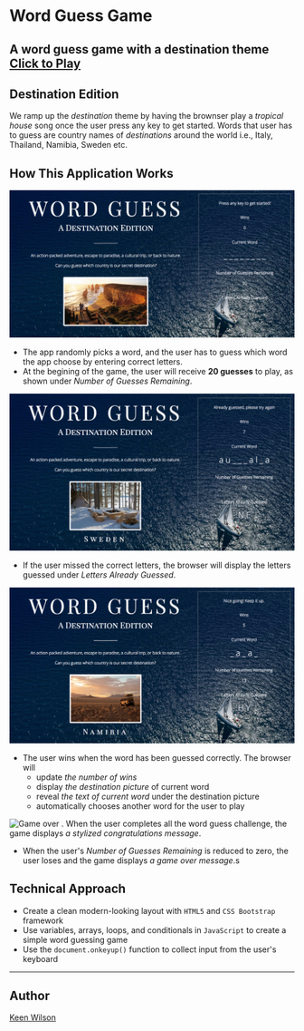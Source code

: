 # Word Guess Game

A word guess game with **a destination theme**  [Click to Play](https://keenwilson.github.io/Word-Guess-Game/ "Destination Word Guess Game")
---
## Destination Edition
We ramp up the *destination* theme by having the brownser play a *tropical house* song once the user press any key to get started.
Words that user has to guess are country names of *destinations* around the world i.e., Italy, Thailand, Namibia, Sweden etc.

## How This Application Works

![Welcome the user and random a word](./assets/screenshots/screenshot-startgame.png)
* The app randomly picks a word, and the user has to guess which word the app choose by entering correct letters.
* At the begining of the game, the user will receive **20 guesses** to play, as shown under *Number of Guesses Remaining*.

![Letters already guessed](./assets/screenshots/screenshot-showalreadyguessed.png)
* If the user missed the correct letters, the browser will display the letters guessed under *Letters Already Guessed*.

![Correct guess](./assets/screenshots/screenshot-showcorrectguess.png)
* The user wins when the word has been guessed correctly. The browser will
    * update *the number of wins*
    * display *the destination picture* of current word
    * reveal *the text of current word* under the destination picture
    * automatically chooses another word for the user to play

![Game over](./assets/screenshots/screenshot-screenshot-gameover.png)
. When the user completes all the word guess challenge, the game displays *a stylized congratulations message*.
* When the user's *Number of Guesses Remaining* is reduced to zero, the user loses and the game displays *a game over message*.s

## Technical Approach
* Create a clean modern-looking layout with `HTML5` and `CSS Bootstrap` framework
* Use variables, arrays, loops, and conditionals in `JavaScript` to create a simple word guessing game
* Use the `document.onkeyup()` function to collect input from the user's keyboard

---
## Author
[Keen Wilson](https://github.com/keenwilson/keenwilson.github.io "Keen Wilson's Portfolio")
